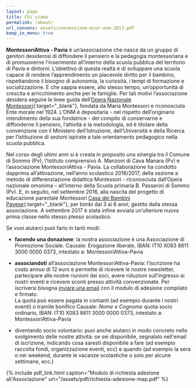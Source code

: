 ```yaml
---
layout: page
title: Chi siamo
permalink: /about/
url_convenz: assets/convenzione-miur-onm-2013.pdf
keep_in_menu: true
---
```


**MontessoriAttiva - Pavia** è un’associazione che nasce da un gruppo di genitori desiderosi di diffondere il pensiero e la pedagogia montessoriana e di promuoverne l’inserimento all’interno della scuola pubblica del territorio di Pavia e dintorni.
L’obiettivo di questa realtà è di sviluppare una scuola capace di rendere l’apprendimento un piacevole diritto per il bambino, rispettandone il bisogno di autonomia, la curiosità, i tempi di formazione e socializzazione. E che sappia essere, allo stesso tempo, un’opportunità di crescita e arricchimento anche per le famiglie. 
Per tali motivi l’associazione desidera seguire le linee guida dell’[Opera Nazionale Montessori](http://www.operanazionalemontessori.it/){:target="_blank"}, fondata da Maria Montessori e riconosciuta Ente morale nel 1924. L’ONM è depositaria - nel rispetto dell’originario intendimento della sua fondatrice - del compito di conservarne e diffonderne il pensiero, l’attività e la metodologia, ed è titolare della convenzione con il Ministero dell’Istruzione, dell’Università e della Ricerca per l’istituzione di sezioni ispirate a tale orientamento pedagogico nella scuola pubblica.

Nel corso degli ultimi anni si è creata in proposito una sinergia tra il Comune di Sommo (Pv), l’Istituto comprensivo A. Manzoni di Cava Manara (Pv) e l’associazione MontessoriAttiva - Pavia. La collaborazione ha condotto dapprima all’attivazione, nell’anno scolastico 2016/2017, della sezione a metodo di differenziazione didattica Montessori - riconosciuta dall’Opera nazionale omonima – all’interno della Scuola primaria B. Passerini di Sommo (Pv). E, in seguito, nel settembre 2016, alla nascita del progetto di educazione parentale Montessori [Casa dei Bambini Pavese](http://www.casadeibambinipavese.it/){:target="_blank"}, per bimbi dai 3 ai 6 anni, gestito dalla stessa associazione. A settembre 2017 è stata infine avviata un’ulteriore nuova prima classe nello stesso plesso scolastico. 



Se vuoi aiutarci puoi farlo in tanti modi:

* **facendo una donazione**: la nostra associazione è una Associazione di Promozione Sociale. Causale: Erogazione liberale, IBAN: IT10 X083 8611 3000 0000 0373, intestato a: MontessoriAttiva-Pavia

* **associandoti** all’associazione MontessoriAttiva-Pavia: l’iscrizione ha costo annuo di 12 euro e permette di ricevere le nostre newsletter, partecipare alle nostre riunioni dei soci, avere riduzioni sull'ingresso ai nostri eventi e ricevere sconti presso attività convenzionate. 
Per iscriversi bisogna [inviare una email](mailto:comunicazioni@montessoriattiva-pavia.it) con il modulo di adesione compilato e firmato.     
La quota può essere pagata in contanti (ad esempio durante i nostri eventi) o tramite bonifico     Causale: *Nome e Cognome* quota socio ordinario, IBAN: IT10 X083 8611 3000 0000 0373, intestato a: MontessoriAttiva-Pavia     

* diventando socio volontario: puoi anche aiutarci in modo concreto nello svolgimento delle nostre attività: se sei disponibile, segnalalo nell'email di iscrizione, indicando cosa saresti disponibile a fare (ad esempio raccolta fondi, organizzazione eventi, ecc) e quando (ad esempio la sera o nei weekend, durante le vacanze scolastiche o solo per alcune settimane, ecc.)


{% include pdf_link.html caption="Modulo di richiesta adesione all'Associazione" url="/assets/pdf/richiesta-adesione-map.pdf" %}

